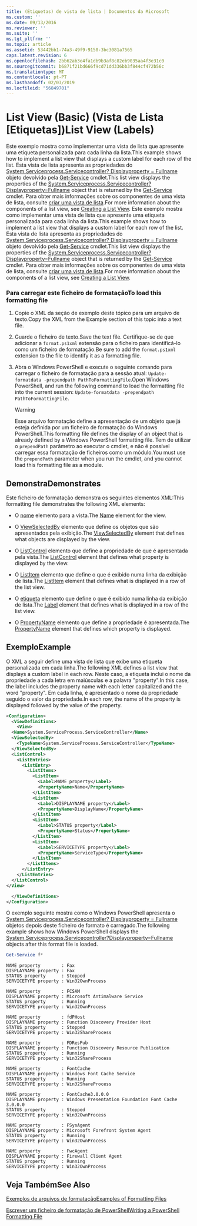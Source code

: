 ```yaml
---
title: (Etiquetas) de vista de lista | Documentos da Microsoft
ms.custom: ''
ms.date: 09/13/2016
ms.reviewer: ''
ms.suite: ''
ms.tgt_pltfrm: ''
ms.topic: article
ms.assetid: 53442bb1-74a3-49f9-9150-3bc3081a7565
caps.latest.revision: 6
ms.openlocfilehash: 2bb62ab3e4fa1db9b3af8c82eb9035aa4f3e31c0
ms.sourcegitcommit: b6871f21bd666f9cd71dd336bb3f844cf472b56c
ms.translationtype: MT
ms.contentlocale: pt-PT
ms.lasthandoff: 02/03/2019
ms.locfileid: "56849701"
---
```

# <a name="list-view-labels"></a><span data-ttu-id="42eb7-102">List View (Basic) (Vista de Lista [Etiquetas])</span><span class="sxs-lookup"><span data-stu-id="42eb7-102">List View (Labels)</span></span>

<span data-ttu-id="42eb7-103">Este exemplo mostra como implementar uma vista de lista que apresente uma etiqueta personalizada para cada linha da lista.</span><span class="sxs-lookup"><span data-stu-id="42eb7-103">This example shows how to implement a list view that displays a custom label for each row of the list.</span></span> <span data-ttu-id="42eb7-104">Esta vista de lista apresenta as propriedades do [System.Serviceprocess.Servicecontroller? Displayproperty = Fullname](/dotnet/api/System.ServiceProcess.ServiceController) objeto devolvido pela [Get-Service](/powershell/module/microsoft.powershell.management/get-service) cmdlet.</span><span class="sxs-lookup"><span data-stu-id="42eb7-104">This list view displays the properties of the [System.Serviceprocess.Servicecontroller?Displayproperty=Fullname](/dotnet/api/System.ServiceProcess.ServiceController) object that is returned by the [Get-Service](/powershell/module/microsoft.powershell.management/get-service) cmdlet.</span></span> <span data-ttu-id="42eb7-105">Para obter mais informações sobre os componentes de uma vista de lista, consulte [criar uma vista de lista](./creating-a-list-view.md).</span><span class="sxs-lookup"><span data-stu-id="42eb7-105">For more information about the components of a list view, see [Creating a List View](./creating-a-list-view.md).</span></span>
<span data-ttu-id="42eb7-106">Este exemplo mostra como implementar uma vista de lista que apresente uma etiqueta personalizada para cada linha da lista.</span><span class="sxs-lookup"><span data-stu-id="42eb7-106">This example shows how to implement a list view that displays a custom label for each row of the list.</span></span> <span data-ttu-id="42eb7-107">Esta vista de lista apresenta as propriedades do [System.Serviceprocess.Servicecontroller? Displayproperty = Fullname](/dotnet/api/System.ServiceProcess.ServiceController) objeto devolvido pela [Get-Service](/powershell/module/Microsoft.PowerShell.Management/Get-Service) cmdlet.</span><span class="sxs-lookup"><span data-stu-id="42eb7-107">This list view displays the properties of the [System.Serviceprocess.Servicecontroller?Displayproperty=Fullname](/dotnet/api/System.ServiceProcess.ServiceController) object that is returned by the [Get-Service](/powershell/module/Microsoft.PowerShell.Management/Get-Service) cmdlet.</span></span> <span data-ttu-id="42eb7-108">Para obter mais informações sobre os componentes de uma vista de lista, consulte [criar uma vista de lista](./creating-a-list-view.md).</span><span class="sxs-lookup"><span data-stu-id="42eb7-108">For more information about the components of a list view, see [Creating a List View](./creating-a-list-view.md).</span></span>

### <a name="to-load-this-formatting-file"></a><span data-ttu-id="42eb7-109">Para carregar este ficheiro de formatação</span><span class="sxs-lookup"><span data-stu-id="42eb7-109">To load this formatting file</span></span>

1. <span data-ttu-id="42eb7-110">Copie o XML da seção de exemplo deste tópico para um arquivo de texto.</span><span class="sxs-lookup"><span data-stu-id="42eb7-110">Copy the XML from the Example section of this topic into a text file.</span></span>

2. <span data-ttu-id="42eb7-111">Guarde o ficheiro de texto.</span><span class="sxs-lookup"><span data-stu-id="42eb7-111">Save the text file.</span></span> <span data-ttu-id="42eb7-112">Certifique-se de que adicionar a `format.ps1xml` extensão para o ficheiro para identificá-lo como um ficheiro de formatação.</span><span class="sxs-lookup"><span data-stu-id="42eb7-112">Be sure to add the `format.ps1xml` extension to the file to identify it as a formatting file.</span></span>

3. <span data-ttu-id="42eb7-113">Abra o Windows PowerShell e execute o seguinte comando para carregar o ficheiro de formatação para a sessão atual: `Update-formatdata -prependpath PathToFormattingFile`.</span><span class="sxs-lookup"><span data-stu-id="42eb7-113">Open Windows PowerShell, and run the following command to load the formatting file into the current session: `Update-formatdata -prependpath PathToFormattingFile`.</span></span>

   > [!WARNING]
   > <span data-ttu-id="42eb7-114">Esse arquivo formatação define a apresentação de um objeto que já esteja definida por um ficheiro de formatação do Windows PowerShell.</span><span class="sxs-lookup"><span data-stu-id="42eb7-114">This formatting file defines the display of an object that is already defined by a Windows PowerShell formatting file.</span></span> <span data-ttu-id="42eb7-115">Tem de utilizar o `prependPath` parâmetro ao executar o cmdlet, e não é possível carregar essa formatação de ficheiros como um módulo.</span><span class="sxs-lookup"><span data-stu-id="42eb7-115">You must use the `prependPath` parameter when you run the cmdlet, and you cannot load this formatting file as a module.</span></span>

## <a name="demonstrates"></a><span data-ttu-id="42eb7-116">Demonstra</span><span class="sxs-lookup"><span data-stu-id="42eb7-116">Demonstrates</span></span>

<span data-ttu-id="42eb7-117">Este ficheiro de formatação demonstra os seguintes elementos XML:</span><span class="sxs-lookup"><span data-stu-id="42eb7-117">This formatting file demonstrates the following XML elements:</span></span>

- <span data-ttu-id="42eb7-118">O [nome](./name-element-for-view-format.md) elemento para a vista.</span><span class="sxs-lookup"><span data-stu-id="42eb7-118">The [Name](./name-element-for-view-format.md) element for the view.</span></span>

- <span data-ttu-id="42eb7-119">O [ViewSelectedBy](./viewselectedby-element-format.md) elemento que define os objetos que são apresentados pela exibição.</span><span class="sxs-lookup"><span data-stu-id="42eb7-119">The [ViewSelectedBy](./viewselectedby-element-format.md) element that defines what objects are displayed by the view.</span></span>

- <span data-ttu-id="42eb7-120">O [ListControl](./listcontrol-element-format.md) elemento que define a propriedade de que é apresentada pela vista.</span><span class="sxs-lookup"><span data-stu-id="42eb7-120">The [ListControl](./listcontrol-element-format.md) element that defines what property is displayed by the view.</span></span>

- <span data-ttu-id="42eb7-121">O [ListItem](./listitem-element-for-listitems-for-listcontrol-format.md) elemento que define o que é exibido numa linha da exibição de lista.</span><span class="sxs-lookup"><span data-stu-id="42eb7-121">The [ListItem](./listitem-element-for-listitems-for-listcontrol-format.md) element that defines what is displayed in a row of the list view.</span></span>

- <span data-ttu-id="42eb7-122">O [etiqueta](./label-element-for-listitem-for-listcontrol-format.md) elemento que define o que é exibido numa linha da exibição de lista.</span><span class="sxs-lookup"><span data-stu-id="42eb7-122">The [Label](./label-element-for-listitem-for-listcontrol-format.md) element that defines what is displayed in a row of the list view.</span></span>

- <span data-ttu-id="42eb7-123">O [PropertyName](./propertyname-element-for-listitem-for-listcontrol-format.md) elemento que define a propriedade é apresentada.</span><span class="sxs-lookup"><span data-stu-id="42eb7-123">The [PropertyName](./propertyname-element-for-listitem-for-listcontrol-format.md) element that defines which property is displayed.</span></span>

## <a name="example"></a><span data-ttu-id="42eb7-124">Exemplo</span><span class="sxs-lookup"><span data-stu-id="42eb7-124">Example</span></span>

<span data-ttu-id="42eb7-125">O XML a seguir define uma vista de lista que exibe uma etiqueta personalizada em cada linha.</span><span class="sxs-lookup"><span data-stu-id="42eb7-125">The following XML defines a list view that displays a custom label in each row.</span></span> <span data-ttu-id="42eb7-126">Neste caso, a etiqueta inclui o nome da propriedade a cada letra em maiúsculas e a palavra "property".</span><span class="sxs-lookup"><span data-stu-id="42eb7-126">In this case, the label includes the property name with each letter capitalized and the word "property".</span></span> <span data-ttu-id="42eb7-127">Em cada linha, é apresentado o nome da propriedade seguido o valor da propriedade.</span><span class="sxs-lookup"><span data-stu-id="42eb7-127">In each row, the name of the property is displayed followed by the value of the property.</span></span>

```xml
<Configuration>
  <ViewDefinitions>
    <View>
  <Name>System.ServiceProcess.ServiceController</Name>
  <ViewSelectedBy>
    <TypeName>System.ServiceProcess.ServiceController</TypeName>
  </ViewSelectedBy>
  <ListControl>
    <ListEntries>
      <ListEntry>
        <ListItems>
          <ListItem>
            <Label>NAME property</Label>
            <PropertyName>Name</PropertyName>
          </ListItem>
          <ListItem>
            <Label>DISPLAYNAME property</Label>
            <PropertyName>DisplayName</PropertyName>
          </ListItem>
          <ListItem>
            <Label>STATUS property</Label>
            <PropertyName>Status</PropertyName>
          </ListItem>
          <ListItem>
            <Label>SERVICETYPE property</Label>
            <PropertyName>ServiceType</PropertyName>
          </ListItem>
        </ListItems>
      </ListEntry>
    </ListEntries>
  </ListControl>
</View>

  </ViewDefinitions>
</Configuration>
```

<span data-ttu-id="42eb7-128">O exemplo seguinte mostra como o Windows PowerShell apresenta o [System.Serviceprocess.Servicecontroller? Displayproperty = Fullname](/dotnet/api/System.ServiceProcess.ServiceController) objetos depois deste ficheiro de formato é carregado.</span><span class="sxs-lookup"><span data-stu-id="42eb7-128">The following example shows how Windows PowerShell displays the [System.Serviceprocess.Servicecontroller?Displayproperty=Fullname](/dotnet/api/System.ServiceProcess.ServiceController) objects after this format file is loaded.</span></span>

```powershell
Get-Service f*
```

```output
NAME property        : Fax
DISPLAYNAME property : Fax
STATUS property      : Stopped
SERVICETYPE property : Win32OwnProcess

NAME property        : FCSAM
DISPLAYNAME property : Microsoft Antimalware Service
STATUS property      : Running
SERVICETYPE property : Win32OwnProcess

NAME property        : fdPHost
DISPLAYNAME property : Function Discovery Provider Host
STATUS property      : Stopped
SERVICETYPE property : Win32ShareProcess

NAME property        : FDResPub
DISPLAYNAME property : Function Discovery Resource Publication
STATUS property      : Running
SERVICETYPE property : Win32ShareProcess

NAME property        : FontCache
DISPLAYNAME property : Windows Font Cache Service
STATUS property      : Running
SERVICETYPE property : Win32ShareProcess

NAME property        : FontCache3.0.0.0
DISPLAYNAME property : Windows Presentation Foundation Font Cache 3.0.0.0
STATUS property      : Stopped
SERVICETYPE property : Win32OwnProcess

NAME property        : FSysAgent
DISPLAYNAME property : Microsoft Forefront System Agent
STATUS property      : Running
SERVICETYPE property : Win32OwnProcess

NAME property        : FwcAgent
DISPLAYNAME property : Firewall Client Agent
STATUS property      : Running
SERVICETYPE property : Win32OwnProcess
```

## <a name="see-also"></a><span data-ttu-id="42eb7-129">Veja Também</span><span class="sxs-lookup"><span data-stu-id="42eb7-129">See Also</span></span>

[<span data-ttu-id="42eb7-130">Exemplos de arquivos de formatação</span><span class="sxs-lookup"><span data-stu-id="42eb7-130">Examples of Formatting Files</span></span>](./examples-of-formatting-files.md)

[<span data-ttu-id="42eb7-131">Escrever um ficheiro de formatação de PowerShell</span><span class="sxs-lookup"><span data-stu-id="42eb7-131">Writing a PowerShell Formatting File</span></span>](./writing-a-powershell-formatting-file.md)
